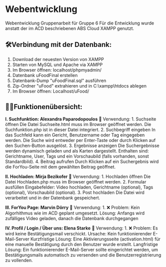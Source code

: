 # Webentwicklung
Webentwicklung Gruppenarbeit für Gruppe 6
Für die Entwicklung wurde anstatt der im ACD beschriebenen ABS Cloud XAMPP genutzt.

## 🛠️Verbindung mit der Datenbank:
1. Download der neuesten Version von XAMPP
2. Starten von MySQL und Apache via XAMPP
3. Im Browser öffnen: localhost/phpmyadmin/
4. Datenbank uFoodFinal erstellen
5. Datenbank-Dump "uFoodFinal.sql" ausführen
6. Zip-Ordner "uFood" extrahieren und in C:\xampp\htdocs ablegen
7. Im Browser öffnen: Localhost/uFood/

## 👨‍💻Funktionenübersicht:
**I. Suchfunktion: Alexandra Paparodopoulos**
   🔄 Verwendung:
    1. Suchseite öffnen
    Die Datei Suchseite.html muss im Browser geöffnet werden.
    Die Suchfunktion.php ist in dieser Datei integriert.
    2. Suchbegriff eingeben
    In das Suchfeld kann ein Gericht, Benutzername oder Tag eingegeben werden.
    Die Suche wird entweder per Enter-Taste oder durch Klicken auf den Suchen-Button ausgelöst.
    3. Ergebnisse anzeigen
    Die Suchergebnisse werden dynamisch geladen und als Karten dargestellt.
    Enthalten sind: Gerichtname, User, Tags und ein Vorschaubild (falls vorhanden, sonst Standardbild).
    4. Beitrag aufrufen
    Durch Klicken auf ein Suchergebnis wird die ForYou-Seite mit dem gewählten Beitrag geöffnet.
    
**II. Hochladen: Mirja Bezikofer**
    🔄 Verwendung:
      1. Hochladen öffnen
      Die Datei Hochladen.php muss im Browser geöffnet werden.
      2. Formular ausfüllen
      Eingabefelder: Video hochladen, Gerichtname (optional), Tags (optional), Vorschaubild (optional).
      3. Post hochladen
      Die Datei wird verarbeitet und in der Datenbank gespeichert.

**III. ForYou Page: Marvin Dörry**
    🔄 Verwendung:
      1.
    ❌ Problem: Kein Algorhithmus wie im ACD geplant umgesetzt.
        Lösung: Anfangs wird zufälliges Video geladen, danach die Datenbank durchgegangen
        
**IV. Profil / Login / Über uns: Elena Starke**
    🔄 Verwendung:
      1. 
    ❌ Problem: Es wird keine Bestätigungsmail verschickt.
        Ursache: Kein funktionierender E-Mail-Server
        Kurzfristige Lösung: Eine Aktivierungsseite (activation.html) für eine manuelle Bestätigung durch den Benutzer wurde                               erstellt.
        Langfristige Lösung: Ein funktionierender E-Mail-Server sollte eingerichtet werden, um Bestätigungsmails automatisch                               zu versenden und die Benutzerregistrierung zu vollenden.

        
